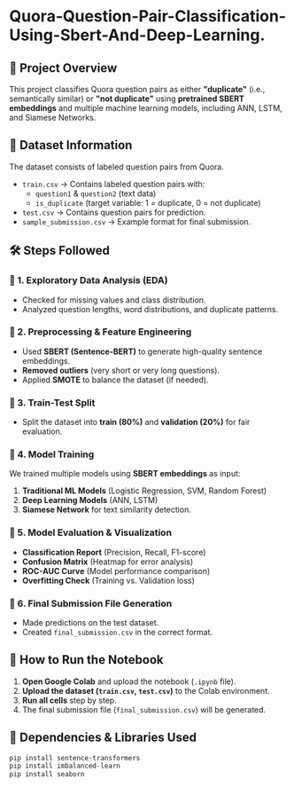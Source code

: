 # Quora-Question-Pair-Classification-Using-Sbert-And-Deep-Learning.


## 📌 Project Overview
This project classifies Quora question pairs as either **"duplicate"** (i.e., semantically similar) or **"not duplicate"** using **pretrained SBERT embeddings** and multiple machine learning models, including ANN, LSTM, and Siamese Networks.

## 📂 Dataset Information
The dataset consists of labeled question pairs from Quora.

- `train.csv` → Contains labeled question pairs with:
  - `question1` & `question2` (text data)
  - `is_duplicate` (target variable: 1 = duplicate, 0 = not duplicate)
- `test.csv` → Contains question pairs for prediction.
- `sample_submission.csv` → Example format for final submission.

## 🛠️ Steps Followed

### 🔹 1. Exploratory Data Analysis (EDA)
- Checked for missing values and class distribution.
- Analyzed question lengths, word distributions, and duplicate patterns.

### 🔹 2. Preprocessing & Feature Engineering
- Used **SBERT (Sentence-BERT)** to generate high-quality sentence embeddings.
- **Removed outliers** (very short or very long questions).
- Applied **SMOTE** to balance the dataset (if needed).

### 🔹 3. Train-Test Split
- Split the dataset into **train (80%)** and **validation (20%)** for fair evaluation.

### 🔹 4. Model Training
We trained multiple models using **SBERT embeddings** as input:
1. **Traditional ML Models** (Logistic Regression, SVM, Random Forest)
2. **Deep Learning Models** (ANN, LSTM)
3. **Siamese Network** for text similarity detection.

### 🔹 5. Model Evaluation & Visualization
- **Classification Report** (Precision, Recall, F1-score)
- **Confusion Matrix** (Heatmap for error analysis)
- **ROC-AUC Curve** (Model performance comparison)
- **Overfitting Check** (Training vs. Validation loss)

### 🔹 6. Final Submission File Generation
- Made predictions on the test dataset.
- Created `final_submission.csv` in the correct format.

## 🚀 How to Run the Notebook
1. **Open Google Colab** and upload the notebook (`.ipynb` file).
2. **Upload the dataset (`train.csv`, `test.csv`)** to the Colab environment.
3. **Run all cells** step by step.
4. The final submission file (`final_submission.csv`) will be generated.

## 📢 Dependencies & Libraries Used
```bash
pip install sentence-transformers
pip install imbalanced-learn
pip install seaborn